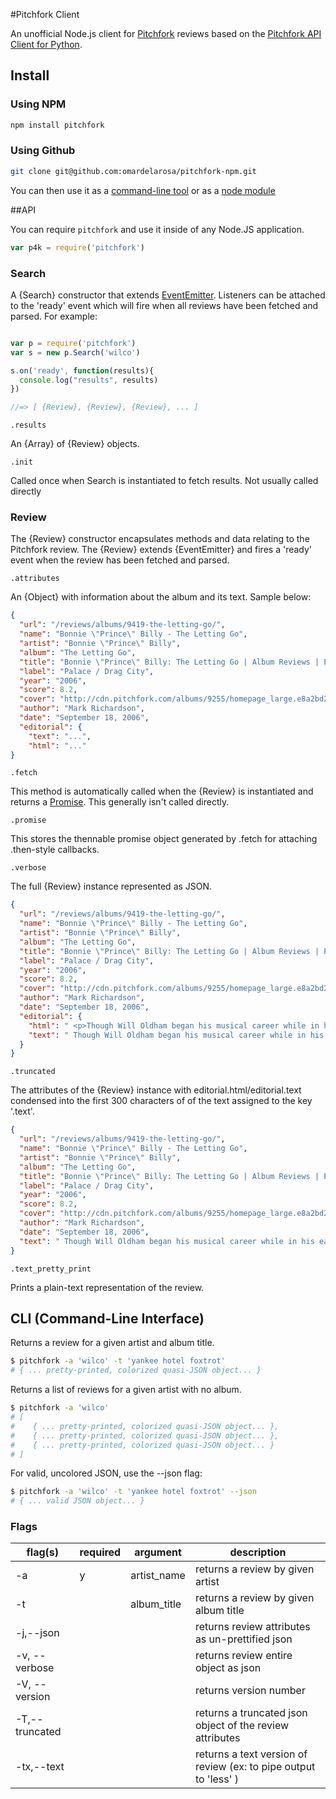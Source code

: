 #Pitchfork Client

An unofficial Node.js client for [Pitchfork](http://pitchfork.com/) reviews based on the [Pitchfork API Client for Python](https://github.com/michalczaplinski/pitchfork).

## Install

### Using NPM
```bash
npm install pitchfork
```
### Using Github
```bash
git clone git@github.com:omardelarosa/pitchfork-npm.git
```
You can then use it as a [command-line tool](#cli-command-line-interface) or as a [node module](#api)

##API

You can require ``pitchfork`` and use it inside of any Node.JS application.

```javascript
var p4k = require('pitchfork')
```

### Search

A {Search} constructor that extends [EventEmitter](http://nodejs.org/api/events.html#events_class_events_eventemitter).  Listeners can be attached to the 'ready' event which will fire when all reviews have been fetched and parsed.  For example:

```javascript

var p = require('pitchfork')
var s = new p.Search('wilco')

s.on('ready', function(results){
  console.log("results", results)
})

//=> [ {Review}, {Review}, {Review}, ... ]
```

``.results``

An {Array} of {Review} objects.

``.init``

Called once when Search is instantiated to fetch results.  Not usually called directly

### Review

The {Review} constructor encapsulates methods and data relating to the Pitchfork review.  The {Review} extends {EventEmitter} and fires a 'ready' event when the review has been fetched and parsed.


``.attributes``

An {Object} with information about the album and its text.  Sample below:

```json
{
  "url": "/reviews/albums/9419-the-letting-go/",
  "name": "Bonnie \"Prince\" Billy - The Letting Go",
  "artist": "Bonnie \"Prince\" Billy",
  "album": "The Letting Go",
  "title": "Bonnie \"Prince\" Billy: The Letting Go | Album Reviews | Pitchfork",
  "label": "Palace / Drag City",
  "year": "2006",
  "score": 8.2,
  "cover": "http://cdn.pitchfork.com/albums/9255/homepage_large.e8a2bd20.jpg",
  "author": "Mark Richardson",
  "date": "September 18, 2006",
  "editorial": {
    "text": "...",
    "html": "..."
}
```

``.fetch``

This method is automatically called when the {Review} is instantiated and returns a [Promise](https://github.com/kriskowal/q).  This generally isn't called directly.

``.promise``

This stores the thennable promise object generated by .fetch for attaching .then-style callbacks.


``.verbose``

The full {Review} instance represented as JSON.

```json
{
  "url": "/reviews/albums/9419-the-letting-go/",
  "name": "Bonnie \"Prince\" Billy - The Letting Go",
  "artist": "Bonnie \"Prince\" Billy",
  "album": "The Letting Go",
  "title": "Bonnie \"Prince\" Billy: The Letting Go | Album Reviews | Pitchfork",
  "label": "Palace / Drag City",
  "year": "2006",
  "score": 8.2,
  "cover": "http://cdn.pitchfork.com/albums/9255/homepage_large.e8a2bd20.jpg",
  "author": "Mark Richardson",
  "date": "September 18, 2006",
  "editorial": {
    "html": " <p>Though Will Oldham began his musical career while in his early twenties, he&apos;s never exactly sounded young. From his first releases as Palace Music, Oldham&apos;s whiskey-soaked vocals and lyrical obsessions with death, sex, and religion have made &quot;maturity&quot; something of a non-issue. And yet, with his most recent couple of releases as Bonnie &quot;Prince&quot; Billy, the aesthetic antiquity of his earliest recordings seems to have slowly given way to a more mundane sense of age. On <em>The Letting Go</em>, the humor, dread, and resignation that inform Oldham&apos;s music are presented in blissfully unfiltered form, and whether the proximity one feels is to person or persona is ultimately irrelevant; either way, <em>The Letting Go</em> feels <em>close</em>.</p><p> With its pristine recording and prominent female backing vocals, opener &quot;Love Comes to Me&quot; evokes Oldham&apos;s 2003 album <em>Master and Everyone</em>. Thankfully, the sound of <em>The Letting Go </em>proves to be more inviting and striking than that of its predecessor, as Oldham and Faun Fables vocalist Dawn McCarthy invariably find their way to beautiful moments-- even when the songs themselves aren&apos;t particularly engrossing. A late autumn stroll through the woods might not be the most exciting metaphor for an album, but it&apos;s a rare treat to hear something this organic and cozy<em></em>.</p><p> In fact, <em>The Letting Go</em> is so confident that its strangeness could easily go unnoticed. But this is, in many ways, one of the weirdest records Oldham has ever released. McCarthy&apos;s vocals never really coalesce into a distinct relationship with Oldham&apos;s-- she slips in and out of harmonies, backing parts, doubles, and absences. The album&apos;s arrangements are similarly elusive-- the string swells and ominous drums on &quot;The Seedling&quot; wash incongruously against McCarthy&apos;s vocals. And yet, nothing ever seems jarringly out of place. </p><p> Generally speaking, this is true of the album&apos;s sequencing as well. Though the more lo-fi and bluesy &quot;Cold &amp; Wet&quot; is a noticeable shift from the rest of the record, it&apos;s by no means unwelcome after the perhaps-too-understated &quot;No Bad News&quot;. On the whole, <em>The Letting Go</em> is amazingly consistent, Oldham and McCarthy meandering tunefully through subtle but effective changes in texture and tone. Unlike Oldham&apos;s best work, <em>The Letting Go</em> doesn&apos;t pull you into its own emotional world; it doesn&apos;t ask much, and you&apos;re free to take as much from it as you&apos;d like. The beauty and eccentricity of <em>The Letting Go</em> doesn&apos;t provoke deep absorption or self-reflection so much as a kind of fond familiarity. </p> ",
    "text": " Though Will Oldham began his musical career while in his early twenties, he's never exactly sounded young. From his first releases as Palace Music, Oldham's whiskey-soaked vocals and lyrical obsessions with death, sex, and religion have made \"maturity\" something of a non-issue. And yet, with his most recent couple of releases as Bonnie \"Prince\" Billy, the aesthetic antiquity of his earliest recordings seems to have slowly given way to a more mundane sense of age. On The Letting Go, the humor, dread, and resignation that inform Oldham's music are presented in blissfully unfiltered form, and whether the proximity one feels is to person or persona is ultimately irrelevant; either way, The Letting Go feels close. With its pristine recording and prominent female backing vocals, opener \"Love Comes to Me\" evokes Oldham's 2003 album Master and Everyone. Thankfully, the sound of The Letting Go proves to be more inviting and striking than that of its predecessor, as Oldham and Faun Fables vocalist Dawn McCarthy invariably find their way to beautiful moments-- even when the songs themselves aren't particularly engrossing. A late autumn stroll through the woods might not be the most exciting metaphor for an album, but it's a rare treat to hear something this organic and cozy. In fact, The Letting Go is so confident that its strangeness could easily go unnoticed. But this is, in many ways, one of the weirdest records Oldham has ever released. McCarthy's vocals never really coalesce into a distinct relationship with Oldham's-- she slips in and out of harmonies, backing parts, doubles, and absences. The album's arrangements are similarly elusive-- the string swells and ominous drums on \"The Seedling\" wash incongruously against McCarthy's vocals. And yet, nothing ever seems jarringly out of place.  Generally speaking, this is true of the album's sequencing as well. Though the more lo-fi and bluesy \"Cold & Wet\" is a noticeable shift from the rest of the record, it's by no means unwelcome after the perhaps-too-understated \"No Bad News\". On the whole, The Letting Go is amazingly consistent, Oldham and McCarthy meandering tunefully through subtle but effective changes in texture and tone. Unlike Oldham's best work, The Letting Go doesn't pull you into its own emotional world; it doesn't ask much, and you're free to take as much from it as you'd like. The beauty and eccentricity of The Letting Go doesn't provoke deep absorption or self-reflection so much as a kind of fond familiarity.  "
  }
}
```

``.truncated``

The attributes of the {Review} instance with editorial.html/editorial.text condensed into the first 300 characters of of the text assigned to the key '.text'.

```json
{
  "url": "/reviews/albums/9419-the-letting-go/",
  "name": "Bonnie \"Prince\" Billy - The Letting Go",
  "artist": "Bonnie \"Prince\" Billy",
  "album": "The Letting Go",
  "title": "Bonnie \"Prince\" Billy: The Letting Go | Album Reviews | Pitchfork",
  "label": "Palace / Drag City",
  "year": "2006",
  "score": 8.2,
  "cover": "http://cdn.pitchfork.com/albums/9255/homepage_large.e8a2bd20.jpg",
  "author": "Mark Richardson",
  "date": "September 18, 2006",
  "text": " Though Will Oldham began his musical career while in his early twenties, he's never exactly sounded young. From his first releases as Palace Music, Oldham's whiskey-soaked vocals and lyrical obsessions with death, sex, and religion have made \"maturity\" something of a non-issue. And yet, with his mo..."
}
```

``.text_pretty_print``

Prints a plain-text representation of the review.


## CLI (Command-Line Interface)

Returns a review for a given artist and album title.

```bash
$ pitchfork -a 'wilco' -t 'yankee hotel foxtrot'
# { ... pretty-printed, colorized quasi-JSON object... }
```

Returns a list of reviews for a given artist with no album.

```bash
$ pitchfork -a 'wilco'
# [ 
#    { ... pretty-printed, colorized quasi-JSON object... },
#    { ... pretty-printed, colorized quasi-JSON object... },
#    { ... pretty-printed, colorized quasi-JSON object... }
# ]
```

For valid, uncolored JSON, use the --json flag:

```bash
$ pitchfork -a 'wilco' -t 'yankee hotel foxtrot' --json
# { ... valid JSON object... }
```

### Flags

| flag(s)      |  required | argument    | description  |
| -------      | ---- | ---------   | ------------ |
| -a           |  y  | artist_name |  returns a review by given artist           |
| -t           |    | album_title |  returns a review by given album title |
| -j,--json     |   |    |  returns review attributes as un-prettified json |
| -v, --verbose  |  |    |  returns review entire object as json |
| -V, --version   |  |    | returns version number |
| -T,--truncated |  |    |  returns a truncated json object of the review attributes | 
| -tx,--text      |  |    | returns a text version of review (ex: to pipe output to 'less' ) |

